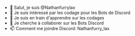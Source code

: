 - 👋 Salut, je suis @Nathanfurrylax
- 👀 Je suis intéressé par les codage pour les Bots de Discord
- 🌱 Je suis en train d'apprendre sur les codages
- 💞️ Je cherche à collaborer sur les Bots Discord
- 📫 Comment me joindre Discord: Nathanfurry_lax

<!---
Nathanfurrylax/Nathanfurrylax is a ✨ special ✨ repository because its `README.md` (this file) appears on your GitHub profile.
You can click the Preview link to take a look at your changes.
--->
